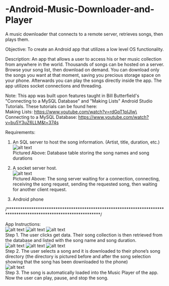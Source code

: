 # -Android-Music-Downloader-and-Player
A music downloader that connects to a remote server, retrieves songs, then plays them.

Objective: To create an Android app that utilizes a low level OS functionality.

Description:  An app that allows a user to access his or her music collection from anywhere in the world. Thousands of songs can be hosted on a server. Browse your song list, then download on demand. You can download only the songs you want at that moment, saving you precious storage space on your phone. Afterwards you can play the songs directly inside the app. The app utilizes socket connections and threading.

Note: This app was built upon features taught in Bill Butterfield's "Connecting to a MySQL Database" and "Making Lists" Android Studio Tutorials. These tutorials can be found here:<br/>
Making Lists: https://www.youtube.com/watch?v=rdGpT1pIJlw\ <br/>
Connecting to a MySQL Database: https://www.youtube.com/watch?v=bu5Y3uZ6LLM&t=374s

Requirements: 
  1. An SQL server to host the song information. (Artist, title, duration, etc.) <br/>
  ![alt text](https://raw.githubusercontent.com/michaelpmoloney/-Android-Music-Downloader-and-Player/master/MySQL%20db.JPG) <br/>
  Pictured Above: Database table storing the song names and song durations 
  
  2. A socket server host. <br/>
  ![alt text](https://raw.githubusercontent.com/michaelpmoloney/-Android-Music-Downloader-and-Player/master/Server.JPG) <br/>
  Pictured Above: The song server waiting for a connection, connecting, receiving the song request, sending the requested song, then waiting for another client request. 
  
  3. Android phone
  
  /******************************************************************************************************************/
 
App Instructions: <br/>
![alt text](https://raw.githubusercontent.com/michaelpmoloney/-Android-Music-Downloader-and-Player/master/Activity%201%20no%20action.JPG)
![alt text](https://raw.githubusercontent.com/michaelpmoloney/-Android-Music-Downloader-and-Player/master/Activity%201%20getting%20data.JPG)
![alt text](https://raw.githubusercontent.com/michaelpmoloney/-Android-Music-Downloader-and-Player/master/Activity%201%20got%20data.JPG) <br/>
Step 1. The user clicks get data. Their song collection is then retrieved from the database and listed with the song name and song duration. <br/>
![alt text](https://raw.githubusercontent.com/michaelpmoloney/-Android-Music-Downloader-and-Player/master/Music%20Directory.JPG)
![alt text](https://raw.githubusercontent.com/michaelpmoloney/-Android-Music-Downloader-and-Player/master/Activity%201%20got%20data.JPG)
![alt text](https://raw.githubusercontent.com/michaelpmoloney/-Android-Music-Downloader-and-Player/master/Music%20Directory%20after.JPG) <br/>
Step 2. The user selects a song and it is downloaded to their phone’s song directory (the directory is pictured before and after the song selection showing that the song has been downloaded to the phone) <br/>
![alt text](https://raw.githubusercontent.com/michaelpmoloney/-Android-Music-Downloader-and-Player/master/Music%20player.JPG) <br/>
Step 3. The song is automatically loaded into the Music Player of the app. Now the user can play, pause, and stop the song.
